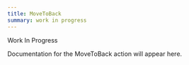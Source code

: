 ```yaml
---
title: MoveToBack
summary: work in progress
---
```


Work In Progress

Documentation for the MoveToBack action will appear here.